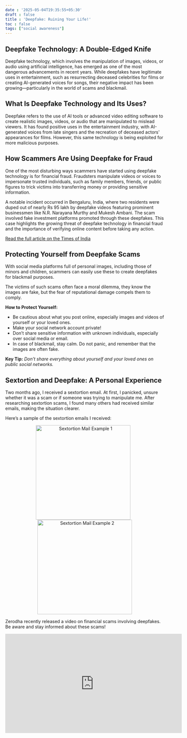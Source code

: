 ```yaml
---
date : '2025-05-04T19:35:55+05:30'
draft : false
title : 'Deepfake: Ruining Your Life!'
toc : false
tags: ["social awareness"]
---
```





## Deepfake Technology: A Double-Edged Knife

Deepfake technology, which involves the manipulation of images, videos, or audio using artificial intelligence, has emerged as one of the most dangerous advancements in recent years. While deepfakes have legitimate uses in entertainment, such as resurrecting deceased celebrities for films or creating AI-generated voices for songs, their negative impact has been growing—particularly in the world of scams and blackmail.

## What Is Deepfake Technology and Its Uses?

Deepfake refers to the use of AI tools or advanced video editing software to create realistic images, videos, or audio that are manipulated to mislead viewers. It has found positive uses in the entertainment industry, with AI-generated voices from late singers and the recreation of deceased actors' appearances for films. However, this same technology is being exploited for more malicious purposes.

## How Scammers Are Using Deepfake for Fraud

One of the most disturbing ways scammers have started using deepfake technology is for financial fraud. Fraudsters manipulate videos or voices to impersonate trusted individuals, such as family members, friends, or public figures to trick victims into transferring money or providing sensitive information. 

A notable incident occurred in Bengaluru, India, where two residents were duped out of nearly Rs 95 lakh by deepfake videos featuring prominent businessmen like N.R. Narayana Murthy and Mukesh Ambani. The scam involved fake investment platforms promoted through these deepfakes. This case highlights the growing threat of deepfake technology in financial fraud and the importance of verifying online content before taking any action.

[Read the full article on the Times of India](https://timesofindia.indiatimes.com/technology/tech-news/bengaluru-residents-duped-of-rs-95-lakh-by-deepfake-videos-of-narayana-murthy-and-mukesh-ambani/articleshow/114955868.cms)

## Protecting Yourself from Deepfake Scams

With social media platforms full of personal images, including those of minors and children, scammers can easily use these to create deepfakes for blackmail purposes. 

The victims of such scams often face a moral dilemma, they know the images are fake, but the fear of reputational damage compels them to comply. 

**How to Protect Yourself:**
- Be cautious about what you post online, especially images and videos of yourself or your loved ones.
- Make your social network account private!
- Don’t share sensitive information with unknown individuals, especially over social media or email.
- In case of blackmail, stay calm. Do not panic, and remember that the images are often fake.

**Key Tip:**
*Don’t share everything about yourself and your loved ones on public social networks.*

## Sextortion and Deepfake: A Personal Experience

Two months ago, I received a sextortion email. At first, I panicked, unsure whether it was a scam or if someone was trying to manipulate me. After researching sextortion scams, I found many others had received similar emails, making the situation clearer.

Here’s a sample of the sextortion emails I received:

<p align="center">
    <img src="https://pbs.twimg.com/media/EKAuHy-XkAE4DxS?format=jpg&name=large" alt="Sextortion Mail Example 1" width="300" style="margin-right:10px;"/>
    <img src="https://pbs.twimg.com/media/EKAuHy6XYAUYFRS?format=jpg&name=large" alt="Sextortion Mail Example 2" width="300"/>
</p>

Zerodha recently released a video on financial scams involving deepfakes. Be aware and stay informed about these scams!

<iframe width="560" height="315" src="https://www.youtube.com/embed/-xgHO5SZNIw?si=dLZ5Hllg5SMBUeCG" title="YouTube video player" frameborder="0" allow="accelerometer; autoplay; clipboard-write; encrypted-media; gyroscope; picture-in-picture; web-share" referrerpolicy="strict-origin-when-cross-origin" allowfullscreen></iframe>






<!-- Comment Section Configurations! -->
<script src="https://giscus.app/client.js"
        data-repo="mdxabu/mdxabu.github.io"
        data-repo-id="R_kgDOLs5FtQ"
        data-category="Blogs"
        data-category-id="DIC_kwDOLs5Ftc4CrYy-"
        data-mapping="pathname"
        data-strict="0"
        data-reactions-enabled="0"
        data-emit-metadata="0"
        data-input-position="top"
        data-theme="light_protanopia"
        data-lang="en"
        crossorigin="anonymous"
        async>
</script>